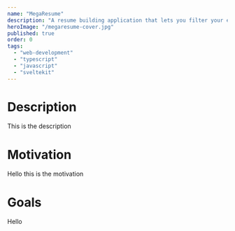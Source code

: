 ```yaml
---
name: "MegaResume"
description: "A resume building application that lets you filter your experience"
heroImage: "/megaresume-cover.jpg"
published: true
order: 0
tags:
  - "web-development"
  - "typescript"
  - "javascript"
  - "sveltekit"
---
```


# Description

This is the description

# Motivation

Hello this is the motivation

# Goals

Hello
